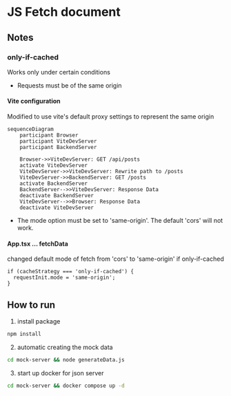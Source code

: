 # JS Fetch document

## Notes

### only-if-cached

Works only under certain conditions

- Requests must be of the same origin

#### Vite configuration

Modified to use vite's default proxy settings to represent the same origin

```mermaid
sequenceDiagram
    participant Browser
    participant ViteDevServer
    participant BackendServer

    Browser->>ViteDevServer: GET /api/posts
    activate ViteDevServer
    ViteDevServer->>ViteDevServer: Rewrite path to /posts
    ViteDevServer->>BackendServer: GET /posts
    activate BackendServer
    BackendServer-->>ViteDevServer: Response Data
    deactivate BackendServer
    ViteDevServer-->>Browser: Response Data
    deactivate ViteDevServer
```

- The mode option must be set to 'same-origin'. The default 'cors' will not work.

#### App.tsx ... fetchData

changed default mode of fetch from 'cors' to 'same-origin' if only-if-cached

```tsx
if (cacheStrategy === 'only-if-cached') {
  requestInit.mode = 'same-origin';
}
```

## How to run

1. install package

```bash
npm install
```

2. automatic creating the mock data

```bash
cd mock-server && node generateData.js
```

3. start up docker for json server

```bash
cd mock-server && docker compose up -d 
```
